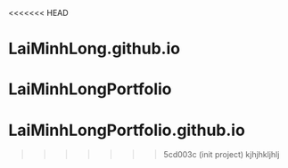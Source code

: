 <<<<<<< HEAD
# LaiMinhLong.github.io
LaiMinhLongPortfolio
=======
# LaiMinhLongPortfolio.github.io
>>>>>>> 5cd003c (init project)
kjhjhkljhlj